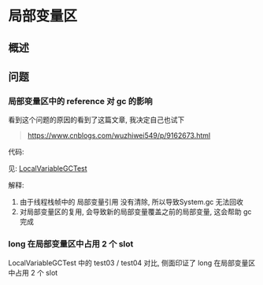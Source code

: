 # 局部变量区

## 概述

## 问题


### 局部变量区中的 reference 对 gc 的影响

看到这个问题的原因的看到了这篇文章, 我决定自己也试下

> https://www.cnblogs.com/wuzhiwei549/p/9162673.html

代码:

见: [LocalVariableGCTest](./LocalVariableGCTest.java)

解释: 

1. 由于线程栈帧中的 局部变量引用 没有清除, 所以导致System.gc 无法回收
2. 对局部变量区的复用, 会导致新的局部变量覆盖之前的局部变量, 这会帮助 gc 完成

### long 在局部变量区中占用 2 个 slot

LocalVariableGCTest 中的 test03 / test04 对比, 侧面印证了 long 在局部变量区中占用 2 个 slot

